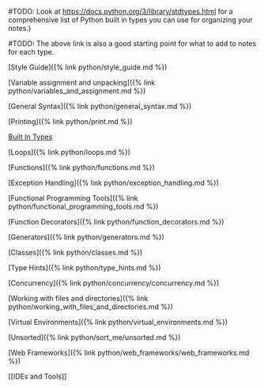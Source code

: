 
#TODO: Look at https://docs.python.org/3/library/stdtypes.html for a comprehensive list of Python built in types you can use for organizing your notes.)

#TODO: The above link is also a good starting point for what to add to notes for each type.

[Style Guide]({% link python/style_guide.md %})

[Variable assignment and unpacking]({% link python/variables_and_assignment.md %})

[General Syntax]({% link python/general_syntax.md %})

[Printing]({% link python/print.md %})

[Built In Types](Built%20In%20Types.md)

[Loops]({% link python/loops.md %})

[Functions]({% link python/functions.md %})

[Exception Handling]({% link python/exception_handling.md %})

[Functional Programming Tools]({% link python/functional_programming_tools.md %})

[Function Decorators]({% link python/function_decorators.md %})

[Generators]({% link python/generators.md %})

[Classes]({% link python/classes.md %})

[Type Hints]({% link python/type_hints.md %})

[Concurrency]({% link python/concurrency/concurrency.md %})

[Working with files and directories]({% link python/working_with_files_and_directories.md %})

[Virtual Environments]({% link python/virtual_environments.md %})

[Unsorted]({% link python/sort_me/unsorted.md %})

[Web Frameworks]({% link python/web_frameworks/web_frameworks.md %})

[[IDEs and Tools]]


